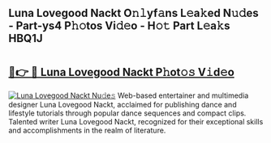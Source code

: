 ## Luna Lovegood Nackt O𝚗𝚕yf𝚊ns L𝚎a𝚔ed N𝚞𝚍es - Part-ys4 P𝚑𝚘tos Vi𝚍𝚎o - H𝚘𝚝 Part L𝚎a𝚔s HBQ1J

# <h2><a href="http://kf30hrj.oniu.top/?m=Luna+Lovegood+Nackt">🔗👉 🔴 Luna Lovegood Nackt P𝚑ot𝚘𝚜 V𝚒d𝚎o</a></h2>

[![Luna Lovegood Nackt Nu𝚍e𝚜](https://i.imgur.com/0qMVB7G.gif)](http://kf30hrj.oniu.top/?m=Luna+Lovegood+Nackt)
Web-based entertainer and multimedia designer Luna Lovegood Nackt, acclaimed for publishing dance and lifestyle tutorials through popular dance sequences and compact clips. Talented writer Luna Lovegood Nackt, recognized for their exceptional skills and accomplishments in the realm of literature.  
